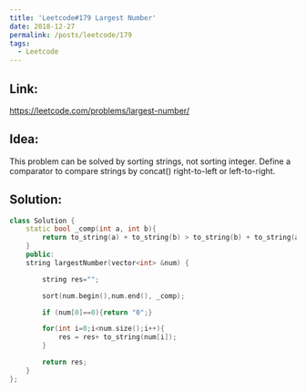 ```yaml
---
title: 'Leetcode#179 Largest Number'
date: 2018-12-27
permalink: /posts/leetcode/179
tags:
  - Leetcode
---
```

## Link: ##
https://leetcode.com/problems/largest-number/

## Idea: ##
This problem can be solved by sorting strings, not sorting integer. Define a comparator to compare strings by concat() right-to-left or left-to-right.

## Solution: ##
```cpp
class Solution {
    static bool _comp(int a, int b){
        return to_string(a) + to_string(b) > to_string(b) + to_string(a); 
    }
    public:
    string largestNumber(vector<int> &num) {

        string res="";

        sort(num.begin(),num.end(), _comp);

        if (num[0]==0){return "0";}

        for(int i=0;i<num.size();i++){
            res = res+ to_string(num[i]);
        }

        return res;
    }
};
```
